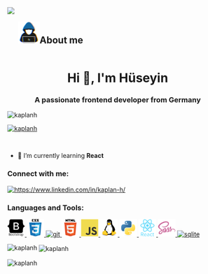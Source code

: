 <a href="https://git.io/typing-svg">
<img src="https://readme-typing-svg.demolab.com?font=comic+sense&weight=600&size=23&pause=1000&color=1E88E5&vCenter=true&width=800&height=60&lines=Hi,👋+I+am+Hüseyin;%F0%9F%91%A8%F0%9F%8F%BB%E2%80%8D%F0%9F%92%BB+A+Front+End+Developer.;%F0%9F%93%91+Studying+on+being+Full+Stack+Developer.+;%F0%9F%8E%93.;%F0%9F%92%99+Love+to+learn+new+stuffs." />
</a>
<!--h2 without bottom border-->
<div id="user-content-toc">
  <ul align="left">
    <summary> <img src = "./assets/img/about_me.gif" width = 50px ><h2 style="display: inline-block">About me</h2></summary>
  </ul>
</div>





<h1 align="center">Hi 👋, I'm Hüseyin</h1>
<h3 align="center">A passionate frontend developer from Germany</h3>

<p align="left"> <img src="https://komarev.com/ghpvc/?username=kaplanh&label=Profile%20views&color=0e75b6&style=flat" alt="kaplanh" /> </p>

<p align="left"> <a href="https://github.com/ryo-ma/github-profile-trophy"><img src="https://github-profile-trophy.vercel.app/?username=kaplanh" alt="kaplanh" /></a> </p>

<p align="left"> <a href="https://twitter.com/" target="blank"><img src="https://img.shields.io/twitter/follow/?logo=twitter&style=for-the-badge" alt="" /></a> </p>

- 🌱 I’m currently learning **React**

<h3 align="left">Connect with me:</h3>
<p align="left">
<a href="https://www.linkedin.com/in/kaplan-h/" target="blank"><img align="center" src="https://raw.githubusercontent.com/rahuldkjain/github-profile-readme-generator/master/src/images/icons/Social/linked-in-alt.svg" alt="https://www.linkedin.com/in/kaplan-h/" height="30" width="40" /></a>
</p>

<h3 align="left">Languages and Tools:</h3>
<p align="left"> <a href="https://getbootstrap.com" target="_blank" rel="noreferrer"> <img src="https://raw.githubusercontent.com/devicons/devicon/master/icons/bootstrap/bootstrap-plain-wordmark.svg" alt="bootstrap" width="40" height="40"/> </a> <a href="https://www.w3schools.com/css/" target="_blank" rel="noreferrer"> <img src="https://raw.githubusercontent.com/devicons/devicon/master/icons/css3/css3-original-wordmark.svg" alt="css3" width="40" height="40"/> </a> <a href="https://git-scm.com/" target="_blank" rel="noreferrer"> <img src="https://www.vectorlogo.zone/logos/git-scm/git-scm-icon.svg" alt="git" width="40" height="40"/> </a> <a href="https://www.w3.org/html/" target="_blank" rel="noreferrer"> <img src="https://raw.githubusercontent.com/devicons/devicon/master/icons/html5/html5-original-wordmark.svg" alt="html5" width="40" height="40"/> </a> <a href="https://developer.mozilla.org/en-US/docs/Web/JavaScript" target="_blank" rel="noreferrer"> <img src="https://raw.githubusercontent.com/devicons/devicon/master/icons/javascript/javascript-original.svg" alt="javascript" width="40" height="40"/> </a> <a href="https://www.linux.org/" target="_blank" rel="noreferrer"> <img src="https://raw.githubusercontent.com/devicons/devicon/master/icons/linux/linux-original.svg" alt="linux" width="40" height="40"/> </a> <a href="https://www.python.org" target="_blank" rel="noreferrer"> <img src="https://raw.githubusercontent.com/devicons/devicon/master/icons/python/python-original.svg" alt="python" width="40" height="40"/> </a> <a href="https://reactjs.org/" target="_blank" rel="noreferrer"> <img src="https://raw.githubusercontent.com/devicons/devicon/master/icons/react/react-original-wordmark.svg" alt="react" width="40" height="40"/> </a> <a href="https://sass-lang.com" target="_blank" rel="noreferrer"> <img src="https://raw.githubusercontent.com/devicons/devicon/master/icons/sass/sass-original.svg" alt="sass" width="40" height="40"/> </a> <a href="https://www.sqlite.org/" target="_blank" rel="noreferrer"> <img src="https://www.vectorlogo.zone/logos/sqlite/sqlite-icon.svg" alt="sqlite" width="40" height="40"/> </a> </p>

<p><img align="left" src="https://github-readme-stats.vercel.app/api/top-langs?username=kaplanh&show_icons=true&locale=en&layout=compact" alt="kaplanh" /></p>

<p>&nbsp;<img align="center" src="https://github-readme-stats.vercel.app/api?username=kaplanh&show_icons=true&locale=en" alt="kaplanh" /></p>

<p><img align="center" src="https://github-readme-streak-stats.herokuapp.com/?user=kaplanh&" alt="kaplanh" /></p>
